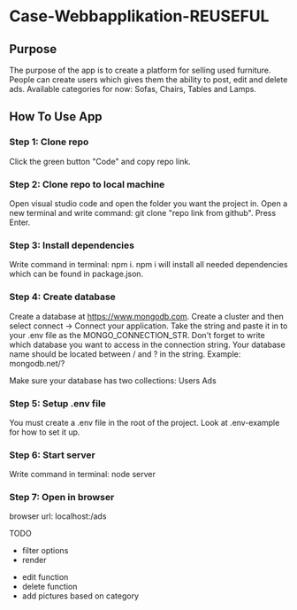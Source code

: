 # Case-Webbapplikation-REUSEFUL

## Purpose
The purpose of the app is to create a platform for selling used furniture. People can create users which gives them the ability to post, edit and delete ads. Available categories for now: Sofas, Chairs, Tables and Lamps.

## How To Use App

### Step 1: Clone repo
Click the green button "Code" and copy repo link.

### Step 2: Clone repo to local machine
Open visual studio code and open the folder you want the project in. Open a new terminal and write command: git clone "repo link from github". Press Enter.

### Step 3: Install dependencies
Write command in terminal: npm i. npm i will install all needed dependencies which can be found in package.json.

### Step 4: Create database
Create a database at https://www.mongodb.com. Create a cluster and then select connect -> Connect your application. Take the string and paste it in to your .env file as the MONGO_CONNECTION_STR. Don't forget to write which database you want to access in the connection string. Your database name should be located between / and ? in the string. Example: mongodb.net/<yourDataBaseName>?

Make sure your database has two collections: Users Ads

### Step 5: Setup .env file
You must create a .env file in the root of the project. Look at .env-example for how to set it up.

### Step 6: Start server
Write command in terminal: node server

### Step 7: Open in browser
browser url: localhost:<chosen portnumber>/ads

TODO
- filter options
- render

+ edit function
+ delete function
+ add pictures based on category